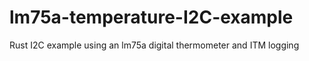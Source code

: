 # lm75a-temperature-I2C-example
Rust I2C example using an lm75a digital thermometer and ITM logging
